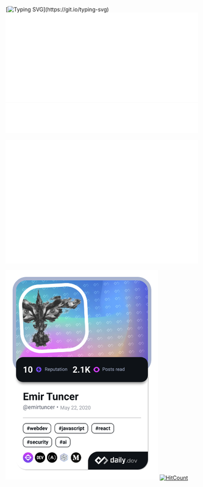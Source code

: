 [![Typing SVG](https://readme-typing-svg.demolab.com?font=Montserrat&weight=700&duration=2500&pause=500&color=4FC9FF&center=true&vCenter=true&random=true&width=435&height=75&lines=Hi%2C+I'm+Emir.;I+like+to+try+new+things.)](https://git.io/typing-svg) ![Metrics](/metrics.classic.svg)
![Metrics](/metrics.plugin.topics.icons.svg)

![Metrics](/metrics.plugin.isocalendar.fullyear.svg)

<a href="https://app.daily.dev/emirtuncer"><img src="./devcard.png" width="400" alt="Emir Tuncer's Dev Card"/></a>
[![HitCount](https://hits.dwyl.com/emirtuncer/emirtuncer.svg?style=flat-square)](http://hits.dwyl.com/emirtuncer/emirtuncer)

